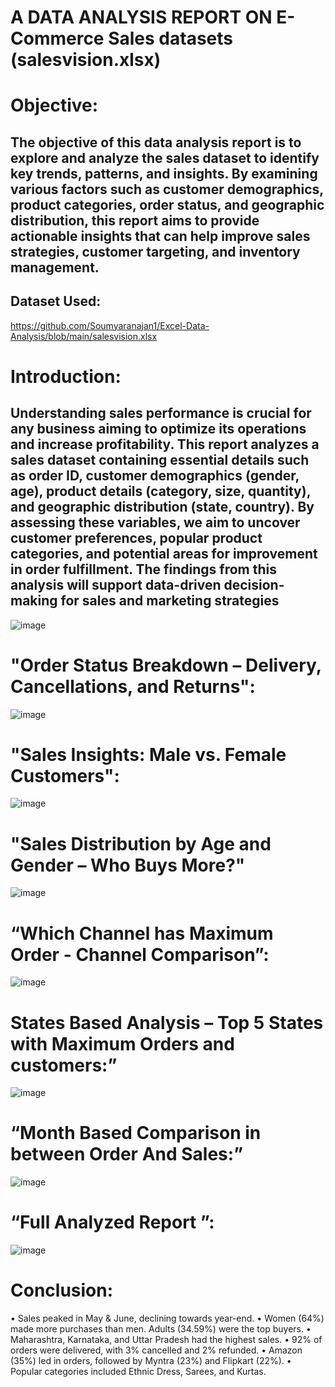 # A DATA ANALYSIS REPORT ON E-Commerce Sales datasets (salesvision.xlsx)

# Objective:
## The objective of this data analysis report is to explore and analyze the sales dataset to identify key trends, patterns, and insights. By examining various factors such as customer demographics, product categories, order status, and geographic distribution, this report aims to provide actionable insights that can help improve sales strategies, customer targeting, and inventory management.
## Dataset Used:
https://github.com/Soumyaranajan1/Excel-Data-Analysis/blob/main/salesvision.xlsx
# Introduction:
## Understanding sales performance is crucial for any business aiming to optimize its operations and increase profitability. This report analyzes a sales dataset containing essential details such as order ID, customer demographics (gender, age), product details (category, size, quantity), and geographic distribution (state, country). By assessing these variables, we aim to uncover customer preferences, popular product categories, and potential areas for improvement in order fulfillment. The findings from this analysis will support data-driven decision-making for sales and marketing strategies
![image](https://github.com/user-attachments/assets/a7149254-4254-4ea5-9167-e143b747b017)
# "Order Status Breakdown – Delivery, Cancellations, and Returns":
![image](https://github.com/user-attachments/assets/95c644c5-67e9-4dee-8f86-e8f7e6566e16)

# "Sales Insights: Male vs. Female Customers":
![image](https://github.com/user-attachments/assets/37b928ba-dc08-43ca-b2ce-556537576e27)
# "Sales Distribution by Age and Gender – Who Buys More?"
![image](https://github.com/user-attachments/assets/a618ee56-02f1-4abb-acb1-73637d6f74d1)
# “Which Channel has Maximum Order - Channel Comparison”:
![image](https://github.com/user-attachments/assets/f9f6b5a2-d4c5-48f3-be08-d09c0e091c93)
# States Based Analysis – Top 5 States with Maximum Orders and customers:”
![image](https://github.com/user-attachments/assets/b9bdc2b9-0b85-4a44-907e-a59cd9b36f54)
# “Month Based  Comparison in between Order And Sales:”
![image](https://github.com/user-attachments/assets/e09cb7ef-e218-400a-95ac-26e8acda63a6)
# “Full Analyzed Report ”:
![image](https://github.com/user-attachments/assets/b3310599-1ef4-4813-8743-4d937114d229)
# Conclusion:
•	Sales peaked in May & June, declining towards year-end.
•	Women (64%) made more purchases than men. Adults (34.59%) were the top buyers.
•	Maharashtra, Karnataka, and Uttar Pradesh had the highest sales.
•	92% of orders were delivered, with 3% cancelled and 2% refunded.
•	Amazon (35%) led in orders, followed by Myntra (23%) and Flipkart (22%).
•	Popular categories included Ethnic Dress, Sarees, and Kurtas.
